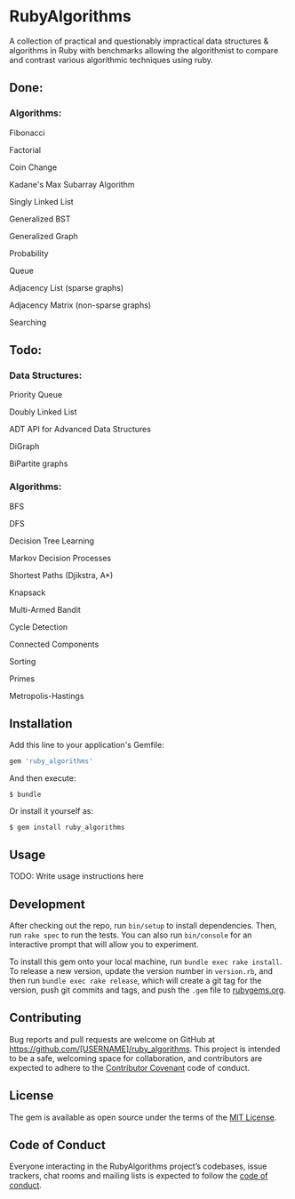 # RubyAlgorithms

A collection of practical and questionably impractical data structures &
algorithms in Ruby with benchmarks allowing the algorithmist to compare and
contrast various algorithmic techniques using ruby.

## Done:

### Algorithms:

Fibonacci

Factorial

Coin Change

Kadane's Max Subarray Algorithm

Singly Linked List

Generalized BST

Generalized Graph

Probability

Queue

Adjacency List (sparse graphs)

Adjacency Matrix (non-sparse graphs)

Searching

## Todo:


### Data Structures:

Priority Queue

Doubly Linked List

ADT API for Advanced Data Structures

DiGraph

BiPartite graphs

### Algorithms:

BFS

DFS

Decision Tree Learning

Markov Decision Processes

Shortest Paths (Djikstra, A*)

Knapsack

Multi-Armed Bandit

Cycle Detection

Connected Components

Sorting

Primes

Metropolis-Hastings


## Installation

Add this line to your application's Gemfile:

```ruby
gem 'ruby_algorithms'
```

And then execute:

    $ bundle

Or install it yourself as:

    $ gem install ruby_algorithms

## Usage

TODO: Write usage instructions here

## Development

After checking out the repo, run `bin/setup` to install dependencies. Then, run `rake spec` to run the tests. You can also run `bin/console` for an interactive prompt that will allow you to experiment.

To install this gem onto your local machine, run `bundle exec rake install`. To release a new version, update the version number in `version.rb`, and then run `bundle exec rake release`, which will create a git tag for the version, push git commits and tags, and push the `.gem` file to [rubygems.org](https://rubygems.org).

## Contributing

Bug reports and pull requests are welcome on GitHub at https://github.com/[USERNAME]/ruby_algorithms. This project is intended to be a safe, welcoming space for collaboration, and contributors are expected to adhere to the [Contributor Covenant](http://contributor-covenant.org) code of conduct.

## License

The gem is available as open source under the terms of the [MIT License](http://opensource.org/licenses/MIT).

## Code of Conduct

Everyone interacting in the RubyAlgorithms project’s codebases, issue trackers, chat rooms and mailing lists is expected to follow the [code of conduct](https://github.com/[USERNAME]/ruby_algorithms/blob/master/CODE_OF_CONDUCT.md).
